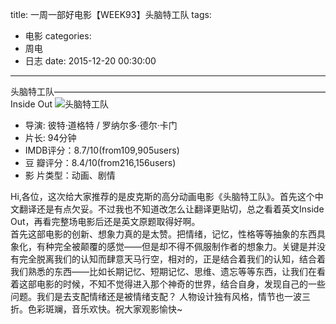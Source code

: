 title: 一周一部好电影【WEEK93】头脑特工队
tags: 
  - 电影
categories:
  - 周电
  - 日志
date: 2015-12-20 00:30:00
---

头脑特工队———————————————————————————————Inside Out
![头脑特工队](http://7xog0l.com1.z0.glb.clouddn.com/week93.jpg "头脑特工队")

<!--more-->

- 导演: 彼特·道格特 / 罗纳尔多·德尔·卡门
- 片长: 94分钟
- IMDB评分：8.7/10(from109,905users)
- 豆  瓣评分：8.4/10(from216,156users)
- 影  片类型：动画、剧情

Hi,各位，这次给大家推荐的是皮克斯的高分动画电影《头脑特工队》。首先这个中文翻译还是有点欠妥。不过我也不知道改怎么让翻译更贴切，总之看着英文Inside Out，再看完整场电影后还是英文原题取得好啊。  
首先这部电影的创新、想象力真的是太赞。把情绪，记忆，性格等等抽象的东西具象化，有种完全被颠覆的感觉——但是却不得不佩服制作者的想象力。关键是并没有完全脱离我们的认知而肆意天马行空，相对的，正是结合着我们的认知，结合着我们熟悉的东西——比如长期记忆、短期记忆、思维、遗忘等等东西，让我们在看着这部电影的时候，不知不觉得进入那个神奇的世界，结合自身，发现自己的一些问题。我们是去支配情绪还是被情绪支配？
人物设计独有风格，情节也一波三折。色彩斑斓，音乐欢快。祝大家观影愉快~

